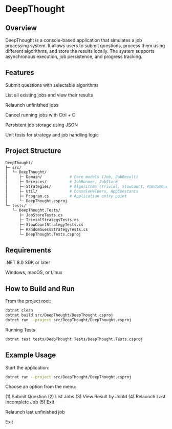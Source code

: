 # DeepThought
## Overview

DeepThought is a console-based application that simulates a job processing system. It allows users to submit questions, process them using different algorithms, and store the results locally. The system supports asynchronous execution, job persistence, and progress tracking.

## Features

Submit questions with selectable algorithms

List all existing jobs and view their results

Relaunch unfinished jobs

Cancel running jobs with Ctrl + C

Persistent job storage using JSON

Unit tests for strategy and job handling logic

## Project Structure
```bash
DeepThought/
├─ src/
│  └─ DeepThought/
│     ├─ Domain/            # Core models (Job, JobResult)
│     ├─ Services/          # JobRunner, JobStore
│     ├─ Strategies/        # Algorithms (Trivial, SlowCount, RandomGuess)
│     ├─ Util/              # ConsoleHelpers, AppConstants
│     ├─ Program.cs         # Application entry point
│     └─ DeepThought.csproj
└─ tests/
   └─ DeepThought.Tests/
      ├─ JobStoreTests.cs
      ├─ TrivialStrategyTests.cs
      ├─ SlowCountStrategyTests.cs
      ├─ RandomGuessStrategyTests.cs
      └─ DeepThought.Tests.csproj
```
## Requirements

.NET 8.0 SDK or later

Windows, macOS, or Linux

## How to Build and Run

From the project root:
```bash
dotnet clean
dotnet build src/DeepThought/DeepThought.csproj
dotnet run --project src/DeepThought/DeepThought.csproj
```
Running Tests
```bash
dotnet test tests/DeepThought.Tests/DeepThought.Tests.csproj
```
## Example Usage

Start the application:
```bash
dotnet run --project src/DeepThought/DeepThought.csproj
```

Choose an option from the menu:

(1) Submit Question
(2) List Jobs
(3) View Result by JobId
(4) Relaunch Last Incomplete Job
(5) Exit

Relaunch last unfinished job

Exit
